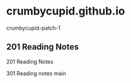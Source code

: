 # crumbycupid.github.io
crumbycupid-patch-1
<body>
<h2>201 Reading Notes</h2>


201 Reading Notes

301 Reading notes
main
